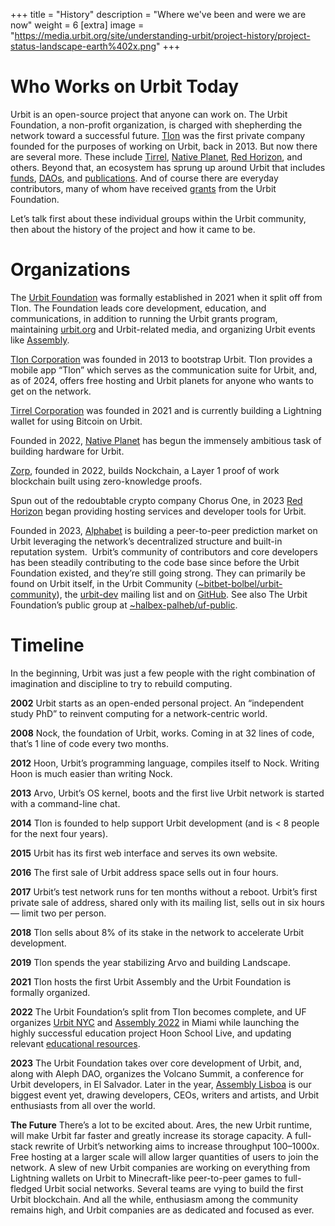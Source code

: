 +++
title = "History"
description = "Where we've been and were we are now"
weight = 6
[extra]
image = "https://media.urbit.org/site/understanding-urbit/project-history/project-status-landscape-earth%402x.png"
+++ 

# Who Works on Urbit Today 

Urbit is an open-source project that anyone can work on. The Urbit Foundation, a non-profit organization, is charged with shepherding the network toward a successful future. [Tlon](https://tlon.io/) was the first private company founded for the purposes of working on Urbit, back in 2013. But now there are several more. These include [Tirrel](https://tirrel.io/), [Native Planet](https://www.nativeplanet.io/), [Red Horizon](https://redhorizon.com/), and others. Beyond that, an ecosystem has sprung up around Urbit that includes [funds](https://assembly.capital/), [DAOs](https://labyrinthdao.io/), and [publications](https://marsreview.org/). And of course there are everyday contributors, many of whom have received [grants](https://urbit.org/grants) from the Urbit Foundation. 

Let’s talk first about these individual groups within the Urbit community, then about the history of the project and how it came to be.

# Organizations

The [Urbit Foundation](https://urbit.org/) was formally established in 2021 when it split off from Tlon. The Foundation leads core development, education, and communications, in addition to running the Urbit grants program, maintaining [urbit.org](https://urbit.org/) and Urbit-related media, and organizing Urbit events like [Assembly](https://assembly.urbit.org/).

[Tlon Corporation](https://tlon.io/) was founded in 2013 to bootstrap Urbit. Tlon provides a mobile app “Tlon” which serves as the communication suite for Urbit, and, as of 2024, offers free hosting and Urbit planets for anyone who wants to get on the network. 

[Tirrel Corporation](https://tirrel.io/) was founded in 2021 and is currently building a Lightning wallet for using Bitcoin on Urbit.

Founded in 2022, [Native Planet](https://www.nativeplanet.io/) has begun the immensely ambitious task of building hardware for Urbit.

[Zorp](http://zorp.io/), founded in 2022, builds Nockchain, a Layer 1 proof of work blockchain built using zero-knowledge proofs.

Spun out of the redoubtable crypto company Chorus One, in 2023 [Red Horizon](https://redhorizon.com/) began providing hosting services and developer tools for Urbit.

Founded in 2023, [Alphabet](https://tlon.network/lure/~sarmyn-samnym/alphabet) is building a peer-to-peer prediction market on Urbit leveraging the network’s decentralized structure and built-in reputation system. 
Urbit’s community of contributors and core developers has been steadily contributing to the code base since before the Urbit Foundation existed, and they’re still going strong. They can primarily be found on Urbit itself, in the Urbit Community ([~bitbet-bolbel/urbit-community](https://urbit.org/groups/~bitbet-bolbel/urbit-community)), the [urbit-dev](https://groups.google.com/a/urbit.org/g/dev?pli=1) mailing list and on [GitHub](https://github.com/urbit). See also The Urbit Foundation’s public group at [~halbex-palheb/uf-public](https://urbit.org/groups/~halbex-palheb/uf-public).

# Timeline 

In the beginning, Urbit was just a few people with the right combination of imagination and discipline to try to rebuild computing.

**2002**
Urbit starts as an open-ended personal project. An “independent study PhD” to reinvent computing for a network-centric world.

**2008**
Nock, the foundation of Urbit, works. Coming in at 32 lines of code, that’s 1 line of code every two months.

**2012**
Hoon, Urbit’s programming language, compiles itself to Nock. Writing Hoon is much easier than writing Nock.

**2013**
Arvo, Urbit’s OS kernel, boots and the first live Urbit network is started with a command-line chat.

**2014**
Tlon is founded to help support Urbit development (and is < 8 people for the next four years).

**2015**
Urbit has its first web interface and serves its own website.

**2016**
The first sale of Urbit address space sells out in four hours.

**2017**
Urbit’s test network runs for ten months without a reboot. Urbit’s first private sale of address, shared only with its mailing list, sells out in six hours — limit two per person.

**2018**
Tlon sells about 8% of its stake in the network to accelerate Urbit development. 

**2019**
Tlon spends the year stabilizing Arvo and building Landscape.

**2021**
Tlon hosts the first Urbit Assembly and the Urbit Foundation is formally organized. 

**2022**
The Urbit Foundation’s split from Tlon becomes complete, and UF organizes [Urbit NYC](https://urbit.org/groups/~ladtem-filmyr/urbit-ny-week) and [Assembly 2022](https://www.youtube.com/playlist?list=PLYGEMSwLguIGfxboRkv38sDeXH71koyET) in Miami while launching the highly successful education project Hoon School Live, and updating relevant [educational resources](https://docs.urbit.org/courses/hoon-school). 

**2023**
The Urbit Foundation takes over core development of Urbit, and, along with Aleph DAO, organizes the Volcano Summit, a conference for Urbit developers, in El Salvador. Later in the year, [Assembly Lisboa](https://www.youtube.com/playlist?list=PLYGEMSwLguIF9wPzEoBr_MV3qR_mFSfXy) is our biggest event yet, drawing developers, CEOs, writers and artists, and Urbit enthusiasts from all over the world.

**The Future**
There’s a lot to be excited about. Ares, the new Urbit runtime, will make Urbit far faster and greatly increase its storage capacity. A full-stack rewrite of Urbit’s networking aims to increase throughput 100–1000x. Free hosting at a larger scale will allow larger quantities of users to join the network. A slew of new Urbit companies are working on everything from Lightning wallets on Urbit to Minecraft-like peer-to-peer games to full-fledged Urbit social networks. Several teams are vying to build the first Urbit blockchain. And all the while, enthusiasm among the community remains high, and Urbit companies are as dedicated and focused as ever.
